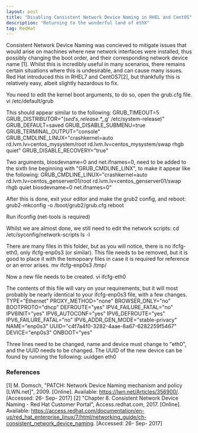 ```yaml
---
layout: post
title: "Disabling Consistent Network Device Naming in RHEL and CentOS"
description: "Returning to the wonderful land of ethX"
tag: RedHat
---
```


Consistent Network Device Naming was concieved to mitigate issues that would arise on machines where new network interfaces were installed, thus possibly changing the boot order, and their corresponding network device name [1]. Whilst this is incredibly useful in many scenarios, there remains certain situations where this is undesirable, and can cause many issues. Red Hat introduced this in RHEL7 and CentOS7[2], but thankfully this is relatively easy, albeit slightly hazardous to fix.

You need to edit the kernel boot arguments, to do so, open the grub.cfg file.
	vi /etc/default/grub

This should appear similar to the following:
	GRUB_TIMEOUT=5
	GRUB_DISTRIBUTOR="$(sed 's, release .*$,,g' /etc/system-release)"
	GRUB_DEFAULT=saved
	GRUB_DISABLE_SUBMENU=true
	GRUB_TERMINAL_OUTPUT="console"
	GRUB_CMDLINE_LINUX="crashkernel=auto rd.lvm.lv=centos_mysystem/root rd.lvm.lv=centos_mysystem/swap rhgb quiet"
	GRUB_DISABLE_RECOVERY="true"

Two arguments, biosdevname=0 and net.ifnames=0, need to be added to the sixth line beginning with "GRUB_CMDLINE_LINX", to make it appear like the following:
	GRUB_CMDLINE_LINUX="crashkernel=auto rd.lvm.lv=centos_genserver01/root rd.lvm.lv=centos_genserver01/swap rhgb quiet biosdevname=0 net.ifnames=0"

After this is done, exit your editor and make the grub2 config, and reboot:
	grub2-mkconfig -o /boot/grub2/grub.cfg
	reboot

Run ifconfig (net-tools is required)

Whilst we are almost done, we still need to edit the network scripts:
	cd /etc/syconfig/network-scripts
	ls -l

There are many files in this folder, but as you will notice, there is no ifcfg-eth0, only ifcfg-enp0s3 (or similar). This file needs to be removed, but it is good to place it with the temopoary files in case it is required for reference or an error arises. 
	mv ifcfg-enp0s3 /tmp/

Now a new file needs to be created.
	vi ifcfg-eth0

The contents of this file will vary on your requirements, but it will most probably be nearly identical to your ifcfg-enp0s3 file, with a few changes.
	TYPE="Ethernet"
	PROXY_METHOD="none"
	BROWSER_ONLY="no"
	BOOTPROTO="dhcp"
	DEFROUTE="yes"
	IPV4_FAILURE_FATAL="no"
	IPV6INIT="yes"
	IPV6_AUTOCONF="yes"
	IPV6_DEFROUTE="yes"
	IPV6_FAILURE_FATAL="no"
	IPV6_ADDR_GEN_MODE="stable-privacy"
	NAME="enp0s3"
	UUID="c4f7a4f0-3282-4aae-8a67-6282259f5467"
	DEVICE="enp0s3"
	ONBOOT="yes"

Three lines need to be changed, name and device must change to "eth0", and the UUID needs to be changed. The UUID of the new device can be found by running the following:
	uuidgen eth0

### References
[1] M. Domsch, "PATCH: Network Device Naming mechanism and policy [LWN.net]", 2009. [Online]. Available: https://lwn.net/Articles/356900/. [Accessed: 26- Sep- 2017]
[2] "Chapter 8. Consistent Network Device Naming - Red Hat Customer Portal", Access.redhat.com, 2017. [Online]. Available: https://access.redhat.com/documentation/en-us/red_hat_enterprise_linux/7/html/networking_guide/ch-consistent_network_device_naming. [Accessed: 26- Sep- 2017]
